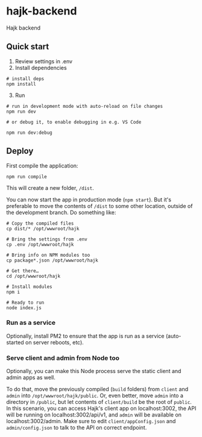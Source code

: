 # hajk-backend

Hajk backend

## Quick start

1. Review settings in .env
2. Install dependencies

```shell
# install deps
npm install
```
3. Run 
```shell
# run in development mode with auto-reload on file changes
npm run dev

# or debug it, to enable debugging in e.g. VS Code

npm run dev:debug
```

## Deploy
First compile the application:

```shell
npm run compile
```

This will create a new folder, `/dist`. 

You can now start the app in production mode (`npm start`). But it's preferable to move the contents of `/dist` to some other location, outside of the development branch. Do something like:

```shell
# Copy the compiled files
cp dist/* /opt/wwwroot/hajk

# Bring the settings from .env
cp .env /opt/wwwroot/hajk

# Bring info on NPM modules too
cp package*.json /opt/wwwroot/hajk

# Get there…
cd /opt/wwwroot/hajk

# Install modules
npm i

# Ready to run
node index.js
```

### Run as a service
Optionally, install PM2 to ensure that the app is run as a service (auto-started on server reboots, etc).

### Serve client and admin from Node too
Optionally, you can make this Node process serve the static client and admin apps as well. 

To do that, move the previously compiled (`build` folders) from `client`  and `admin` into `/opt/wwwroot/hajk/public`. Or, even better, move `admin` into a directory in `/public`, but let contents of `client/build` be the root of `public`. In this scenario, you can access Hajk's client app on localhost:3002, the API will be running on localhost:3002/api/v1, and `admin` will be available on localhost:3002/admin. Make sure to edit `client/appConfig.json` and `admin/config.json` to talk to the API on correct endpoint.

